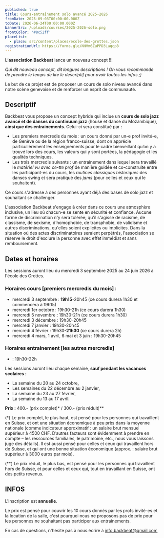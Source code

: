 ```yaml
---
published: true
title: Cours-entraînement solo avancé 2025-2026
fromDate: 2025-09-03T00:00:00.000Z
toDate: 2026-06-24T00:00:00.000Z
bannerSrc: /uploads/courses/2025-2026-solo.png
frontColor: '#8c52ff'
placeList:
  - place: src/content/places/ecole-des-grottes.json
registrationUrl: https://forms.gle/NHVm6ZuPPD3Laqcp8
---
```


L’**association Backbeat** lance un nouveau concept !!!

*Qui dit nouveau concept, dit longues descriptions ! On vous recommande de prendre le temps de lire le descriptif pour avoir toutes les infos ;)*

Le but de ce projet est de proposer un cours de solo niveau avancé dans notre scène genevoise et de renforcer un esprit de communauté.
  
## Descriptif

Backbeat vous propose un concept hybride qui inclue un **cours de solo jazz avancé et de danses du continuum jazz** (house et danse du Mozambique), **ainsi que des entrainements**. Celui-ci sera constitué par : 

- Les premiers mercredis du mois : un cours donné par un-e prof invité-e, de Genève ou de la région franco-suisse, dont on apprécie particulièrement les enseignements pour le cadre bienveillant qu’on y a trouvé lors des cours, les valeurs qui y sont portées, la pédagogie et les qualités techniques.
- Les trois mercredis suivants : un entrainement dans lequel sera travaillé le *matériel vu avec ce-tte prof* de manière guidée et co-construite entre les participant-es du cours, les *routines classiques historiques* des danses swing et sera pratiqué des *jams* (pour celles et ceux qui le souhaitent).

Ce cours s'adresse à des personnes ayant déjà des bases de solo jazz et souhaitant se challenger.

L'association Backbeat s'engage à créer dans ce cours une atmosphère inclusive, un lieu où chacun-e se sente en sécurité et confiance. Aucune forme de discrimination n'y sera tolérée, qu'il s'agisse de racisme, de classisme, de sexisme, d’homophobie, de transphobie, de validisme et autres discriminations, qu'elles soient explicites ou implicites. Dans la situation où des actes discriminatoires seraient perpétrés, l'association se réserve le droit d'exclure la personne avec effet immédiat et sans remboursement. 

## Dates et horaires

Les sessions auront lieu du mercredi 3 septembre 2025 au 24 juin 2026 à l'école des Grottes.

### Horaires cours [premiers mercredis du mois] : 

- mercredi 3 septembre : **19h15**-20h45 (ce cours durera 1h30 et commencera à 19h15) 
- mercredi 1er octobre : 19h30-21h  (ce cours durera 1h30) 
- mercredi 5 novembre : 19h30-21h  (ce cours durera 1h30) 
- mercredi 3 décembre : 19h30-20h45
- mercredi 7 janvier : 19h30-20h45
- mercredi 4 février : 19h30-**21h30** (ce cours durera 2h)
- mercredi 4 mars, 1 avril, 6 mai et 3 juin : 19h30-20h45

### Horaires entrainement [les autres mercredis]

- : 19h30-22h

Les sessions auront lieu chaque semaine, **sauf pendant les vacances scolaires** :

- La semaine du 20 au 24 octobre,
- Les semaines du 22 décembre au 2 janvier,
- La semaine du 23 au 27 février,
- La semaine du 13 au 17 avril.

**Prix :** 400.- (prix complet)* / 300.- (prix réduit)**

(*) Le prix complet, le plus haut, est pensé pour les personnes qui 
travaillent en Suisse, et ont une situation économique à peu près dans 
la moyenne nationale (comme indicateur approximatif : un salaire brut 
mensuel supérieur à 4500 CHF. D’autres facteurs sont évidemment à 
prendre en compte  – les ressources familiales, le patrimoine, etc., nous vous laissons juge des détails). Il est aussi pensé pour celles et ceux 
qui travaillent hors de Suisse, et qui ont une bonne situation 
économique (approx. : salaire brut supérieur à 3000 euros par mois).

(**) Le prix réduit, le plus bas, est pensé pour les personnes qui 
travaillent hors de Suisse, et pour celles et ceux qui, tout en travaillant en 
Suisse, ont des petits revenus.

## INFOS

L'inscription est **annuelle**.

Le prix est pensé pour couvrir les 10 cours donnés par les profs invité-es et la location de la salle, c'est pourquoi nous ne proposons pas de prix pour les personnes ne souhaitant pas participer aux entrainements.

En cas de questions, n'hésite pas à nous écrire à [info.backbeat@gmail.com](mailto:info.backbeat@gmail.com)
